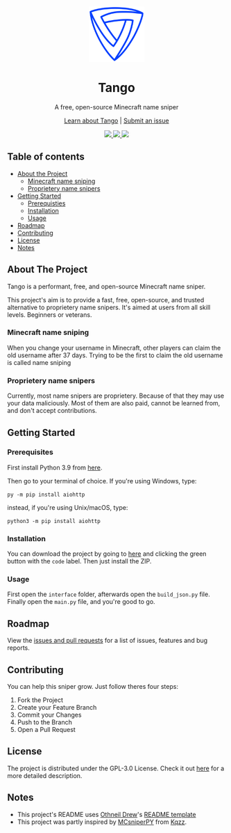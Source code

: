<p align="center">
  <a href="https://github.com/Miestrode/tango">
    <img src="images/logo.png" width="128" height="128">
  </a>
</p>

<h1 align="center">
  Tango
</h1>

<p align="center">
  A free, open-source Minecraft name sniper
</p>

<p align="center">
<a href="https://github.com/Miestrode/tango/blob/main/README.md">Learn about Tango</a> | <a href="https://github.com/Miestrode/tango/issues">Submit an issue</a>
</p>

<p align="center">
  <a href="https://github.com/Miestrode/tango/graphs/contributors">
    <img src="https://img.shields.io/github/contributors/Miestrode/tango.svg?style=for-the-badge" style="max-width:100%;">
  </a>

  <a href="https://github.com/Miestrode/tango/issues">
    <img src="https://img.shields.io/github/issues/Miestrode/tango.svg?style=for-the-badge" style="max-width:100%;">
  </a>

  <a href="https://www.python.org">
    <img src="https://img.shields.io/badge/Made%20with-Python-1f425f.svg?style=for-the-badge" style="max-width:100%;">
  </a>
</p>

## Table of contents
* [About the Project](#about-the-project)
  * [Minecraft name sniping](#minecraft-name-sniping)
  * [Proprietery name snipers](#proprietery-name-snipers)
* [Getting Started](#getting-started)
  * [Prerequisties](#prerequisties)
  * [Installation](#installation)
  * [Usage](#usage)
* [Roadmap](#roadmap)
* [Contributing](#contributing)
* [License](#license)
* [Notes](#notes)

## About The Project
Tango is a performant, free, and open-source Minecraft name sniper.

This project's aim is to provide a fast, free, open-source, and trusted alternative to proprietery name snipers. It's aimed at users from all skill levels. Beginners or veterans.

### Minecraft name sniping
When you change your username in Minecraft, other players can claim the old username after 37 days. Trying to be the first to claim the old username is called name sniping
### Proprietery name snipers
Currently, most name snipers are proprietery. Because of that they may use your data maliciously.
Most of them are also paid, cannot be learned from, and don't accept contributions.

## Getting Started
### Prerequisites

First install Python 3.9 from [here](https://www.python.org/downloads/release/python-395).

Then go to your terminal of choice.
If you're using Windows, type:
```
py -m pip install aiohttp
```

instead, if you're using Unix/macOS, type:
```
python3 -m pip install aiohttp
```

### Installation
You can download the project by going to [here](https://github.com/Miestrode/tango) and clicking the green button with the `code` label.
Then just install the ZIP.

### Usage
First open the `interface` folder, afterwards open the `build_json.py` file.
Finally open the `main.py` file, and you're good to go.

## Roadmap
View the [issues and pull requests](https://github.com/Miestrode/tango/issues) for a list of issues, features and bug reports.

## Contributing
You can help this sniper grow. Just follow theres four steps:

1. Fork the Project
2. Create your Feature Branch
3. Commit your Changes
4. Push to the Branch
5. Open a Pull Request

## License
The project is distributed under the GPL-3.0 License. Check it out [here](https://github.com/Miestrode/tango/blob/main/LICENSE) for a more detailed description.

## Notes
* This project's README uses [Othneil Drew](https://github.com/othneildrew)'s [README template](https://github.com/othneildrew/Best-README-Template)
* This project was partly inspired by [MCsniperPY](https://github.com/MCsniperPY/MCsniperPY) from [Kqzz](https://github.com/Kqzz).
